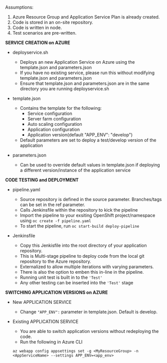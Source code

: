 Assumptions:
1. Azure Resource Group and Application Service Plan is already created.
2. Code is stored in an on-site repository.
3. Code is written in node.
4. Test scenarios are pre-written.


**SERVICE CREATION on AZURE**


- deployservice.sh
    - Deploys an new Application Service on Azure using the template.json and parameters.json
    - If you have no existing service, please run this without modifying template.json and parameters.json
    - Ensure that template.json and parameters.json are in the same directory you are running deployservice.sh

- template.json
    - Contains the template for the following:
        - Service configuration
        - Server farm configuration
        - Auto scaling configuration
        - Application configuration
        - Application version(default "APP_ENV": "develop")
    - Default parameters are set to deploy a test/develop version of the application

- parameters.json
    - Can be used to override default values in template.json if deploying a different version/instance of the application service


**CODE TESTING and DEPLOYMENT**


- pipeline.yaml
    - Source repository is defined in the source parameter. Branches/tags can be set in the ref parameter.
    - Calls Jenkinsfile within the repository to kick the pipeline
    - Import the pipeline to your exsiting OpenShift project/namespace using `oc create -f pipeline.yaml`
    - To start the pipeline, run `oc start-build deploy-pipeline`

- Jenkinsfile
    - Copy this Jenkisfile into the root directory of your application repository.
    - This is Multi-stage pipeline to deploy code from the local git repository to the Azure repository.
    - Externalized to allow multiple iterations with varying parameters. 
    - There is also the option to emben this in-line in the pipeline.
    - Running unit test is built in to the `'Test'`
    - Any other testing can be inserted into the `'Test'` stage



**SWITCHING APPLICATION VERSIONS on AZURE**


- New APPLICATION SERVICE
    - Change `"APP_ENV":` parameter in template.json. Default is develop.

- Existing APPLICATION SERVICE
    - You are able to switch application versions without redeploying the code.
    - Run the following in Azure CLI

  `az webapp config appsettings set -g <MyResourceGroup> -n <AppServiceName> --settings APP_ENV=<app_env>`
